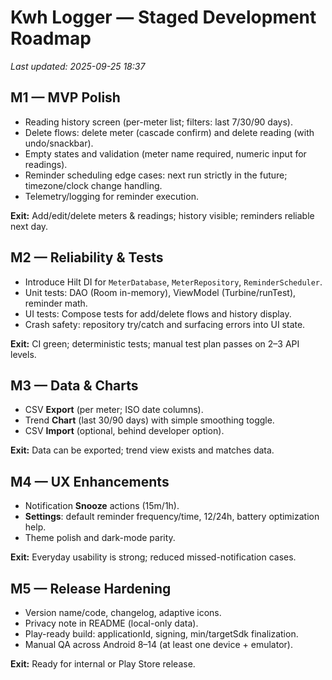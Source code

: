 # Kwh Logger — Staged Development Roadmap
_Last updated: 2025-09-25 18:37_

## M1 — MVP Polish
- Reading history screen (per-meter list; filters: last 7/30/90 days).
- Delete flows: delete meter (cascade confirm) and delete reading (with undo/snackbar).
- Empty states and validation (meter name required, numeric input for readings).
- Reminder scheduling edge cases: next run strictly in the future; timezone/clock change handling.
- Telemetry/logging for reminder execution.

**Exit:** Add/edit/delete meters & readings; history visible; reminders reliable next day.

## M2 — Reliability & Tests
- Introduce Hilt DI for `MeterDatabase`, `MeterRepository`, `ReminderScheduler`.
- Unit tests: DAO (Room in-memory), ViewModel (Turbine/runTest), reminder math.
- UI tests: Compose tests for add/delete flows and history display.
- Crash safety: repository try/catch and surfacing errors into UI state.

**Exit:** CI green; deterministic tests; manual test plan passes on 2–3 API levels.

## M3 — Data & Charts
- CSV **Export** (per meter; ISO date columns).
- Trend **Chart** (last 30/90 days) with simple smoothing toggle.
- CSV **Import** (optional, behind developer option).

**Exit:** Data can be exported; trend view exists and matches data.

## M4 — UX Enhancements
- Notification **Snooze** actions (15m/1h).
- **Settings**: default reminder frequency/time, 12/24h, battery optimization help.
- Theme polish and dark-mode parity.

**Exit:** Everyday usability is strong; reduced missed-notification cases.

## M5 — Release Hardening
- Version name/code, changelog, adaptive icons.
- Privacy note in README (local-only data).
- Play-ready build: applicationId, signing, min/targetSdk finalization.
- Manual QA across Android 8–14 (at least one device + emulator).

**Exit:** Ready for internal or Play Store release.
